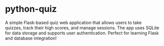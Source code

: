 # python-quiz
A simple Flask-based quiz web application that allows users to take quizzes, track their high scores, and manage sessions. The app uses SQLite for data storage and supports user authentication. Perfect for learning Flask and database integration!
